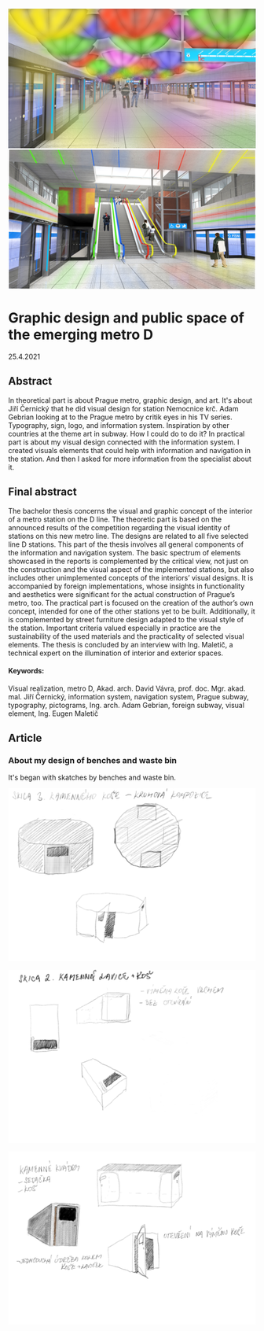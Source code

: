 <!-- Add an *optional* hero image to provide visual context. -->

![First design of my station for metro D.](./img/thesis-hero.png)
![Second design of my station for metro D.](./img/thesis-figure-1.png)

# Graphic design and public space of the emerging metro D

25.4.2021

<!-- Content goes here… -->

## Abstract

In theoretical part is about Prague metro, graphic design, and art. It's about Jiří Černický that he did visual design for station Nemocnice krč. Adam Gebrian looking at to the Prague metro by critik eyes in his TV series. Typography, sign, logo, and information system. Inspiration by other countries at the theme art in subway. How I could do to do it? In practical part is about my visual design connected with the information system. I created visuals elements that could help with information and navigation in the station. And then I asked for more information from the specialist about it.

## Final abstract

The bachelor thesis concerns the visual and graphic concept of the interior of a metro station on the D line. The theoretic part is based on the announced results of the competition regarding the visual identity of stations on this new metro line. The designs are related to all five selected line D stations. This part of the thesis involves all general components of the information and navigation system. The basic spectrum of elements showcased in the reports is complemented by the critical view, not just on the construction and the visual aspect of the implemented stations, but also includes other unimplemented concepts of the interiors’ visual designs. It is accompanied by foreign implementations, whose insights in functionality and aesthetics were significant for the actual construction of Prague’s metro, too. The practical part is focused on the creation of the author’s own concept, intended for one of the other stations yet to be built. Additionally, it is complemented by street furniture design adapted to the visual style of the station. Important criteria valued especially in practice are the sustainability of the used materials and the practicality of selected visual elements. The thesis is concluded by an interview with Ing. Maletič, a technical expert on the illumination of interior and exterior spaces.

#### Keywords:

Visual realization, metro D, Akad. arch. David Vávra, prof. doc. Mgr. akad. mal. Jiří Černický, information system, navigation system, Prague subway, typography, pictograms, Ing. arch. Adam Gebrian, foreign subway, visual element, Ing. Eugen Maletič

## Article

### About my design of benches and waste bin

It's began with skatches by benches and waste bin.

![Sketches an the bench and bin.](./img/bench-sketch-01.jpg)

![Sketches an the bench and bin.](./img/bench-sketch-02.jpg)

![Sketches an the bench and bin.](./img/bench-sketch-03.jpg)

